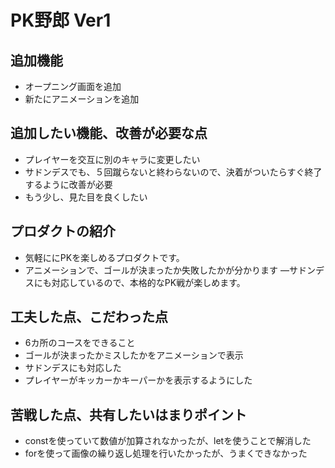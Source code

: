 # PK野郎 Ver1
## 追加機能
- オープニング画面を追加
- 新たにアニメーションを追加
## 追加したい機能、改善が必要な点
- プレイヤーを交互に別のキャラに変更したい
- サドンデスでも、５回蹴らないと終わらないので、決着がついたらすぐ終了するように改善が必要
- もう少し、見た目を良くしたい
## プロダクトの紹介
- 気軽ににPKを楽しめるプロダクトです。
- アニメーションで、ゴールが決まったか失敗したかが分かります
—サドンデスにも対応しているので、本格的なPK戦が楽しめます。
## 工夫した点、こだわった点
- 6カ所のコースをできること
- ゴールが決まったかミスしたかをアニメーションで表示
- サドンデスにも対応した
- プレイヤーがキッカーかキーパーかを表示するようにした
## 苦戦した点、共有したいはまりポイント
- constを使っていて数値が加算されなかったが、letを使うことで解消した
- forを使って画像の繰り返し処理を行いたかったが、うまくできなかった
